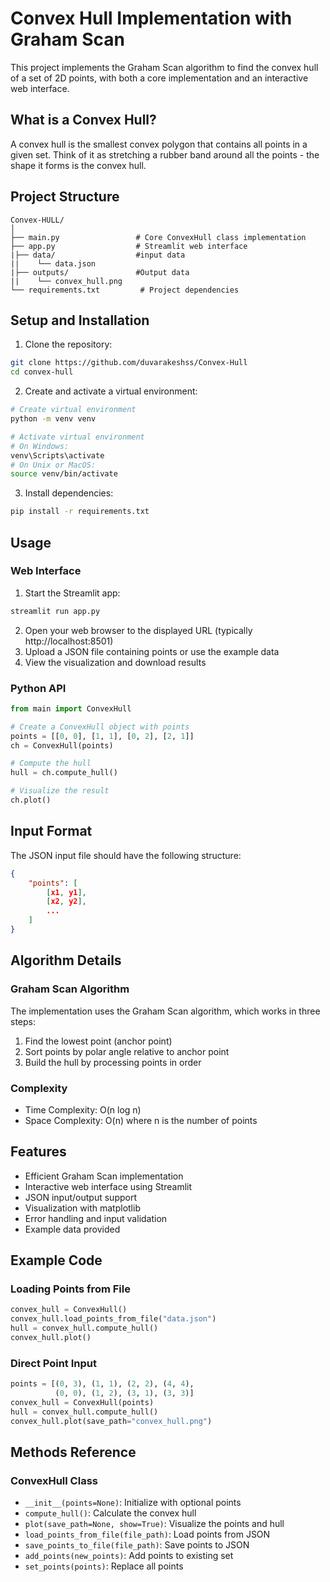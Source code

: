 # Convex Hull Implementation with Graham Scan

This project implements the Graham Scan algorithm to find the convex hull of a set of 2D points, with both a core implementation and an interactive web interface.

## What is a Convex Hull?
A convex hull is the smallest convex polygon that contains all points in a given set. Think of it as stretching a rubber band around all the points - the shape it forms is the convex hull.

## Project Structure
```
Convex-HULL/
│
├── main.py                 # Core ConvexHull class implementation
├── app.py                  # Streamlit web interface
|├── data/                  #input data
||    └── data.json
|├── outputs/               #Output data
||    └── convex_hull.png
└── requirements.txt         # Project dependencies
```

## Setup and Installation

1. Clone the repository:
```bash
git clone https://github.com/duvarakeshss/Convex-Hull
cd convex-hull
```

2. Create and activate a virtual environment:
```bash
# Create virtual environment
python -m venv venv

# Activate virtual environment
# On Windows:
venv\Scripts\activate
# On Unix or MacOS:
source venv/bin/activate
```

3. Install dependencies:
```bash
pip install -r requirements.txt
```

## Usage

### Web Interface
1. Start the Streamlit app:
```bash
streamlit run app.py
```
2. Open your web browser to the displayed URL (typically http://localhost:8501)
3. Upload a JSON file containing points or use the example data
4. View the visualization and download results

### Python API
```python
from main import ConvexHull

# Create a ConvexHull object with points
points = [[0, 0], [1, 1], [0, 2], [2, 1]]
ch = ConvexHull(points)

# Compute the hull
hull = ch.compute_hull()

# Visualize the result
ch.plot()
```

## Input Format
The JSON input file should have the following structure:
```json
{
    "points": [
        [x1, y1],
        [x2, y2],
        ...
    ]
}
```

## Algorithm Details

### Graham Scan Algorithm
The implementation uses the Graham Scan algorithm, which works in three steps:
1. Find the lowest point (anchor point)
2. Sort points by polar angle relative to anchor point
3. Build the hull by processing points in order

### Complexity
- Time Complexity: O(n log n)
- Space Complexity: O(n)
where n is the number of points

## Features
- Efficient Graham Scan implementation
- Interactive web interface using Streamlit
- JSON input/output support
- Visualization with matplotlib
- Error handling and input validation
- Example data provided

## Example Code

### Loading Points from File
```python
convex_hull = ConvexHull()
convex_hull.load_points_from_file("data.json")
hull = convex_hull.compute_hull()
convex_hull.plot()
```

### Direct Point Input
```python
points = [(0, 3), (1, 1), (2, 2), (4, 4), 
          (0, 0), (1, 2), (3, 1), (3, 3)]
convex_hull = ConvexHull(points)
hull = convex_hull.compute_hull()
convex_hull.plot(save_path="convex_hull.png")
```

## Methods Reference

### ConvexHull Class
- `__init__(points=None)`: Initialize with optional points
- `compute_hull()`: Calculate the convex hull
- `plot(save_path=None, show=True)`: Visualize the points and hull
- `load_points_from_file(file_path)`: Load points from JSON
- `save_points_to_file(file_path)`: Save points to JSON
- `add_points(new_points)`: Add points to existing set
- `set_points(points)`: Replace all points

